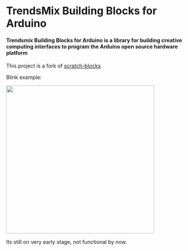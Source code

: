 # TrendsMix Building Blocks for Arduino
#### Trendsmix Building Blocks for Arduino is a library for building creative computing interfaces to program the Arduino open source hardware platform

This project is a fork of [scratch-blocks](https://github.com/LLK/scratch-blocks)

Blink example:

<img src="https://raw.githubusercontent.com/birapjr/trendsmix-building-blocks-for-arduino/develop/media/images/blink_example.png" style="width: 400px;">

Its still on very early stage, not functional by now.